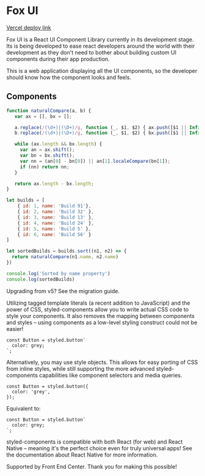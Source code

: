 # Fox UI

[Vercel deploy link](https://fox-ui-ten.vercel.app/)

Fox UI is a React UI Component Library currently in its development stage. Its is being developed to ease react developers around the world with their development as they don't need to bother about building custom UI components during their app production.

This is a web application displaying all the UI components, so the developer should know how the component looks and feels.

## Components 

```jsx
function naturalCompare(a, b) {
   var ax = [], bx = [];

   a.replace(/(\d+)|(\D+)/g, function (_, $1, $2) { ax.push([$1 || Infinity, $2 || ""]) });
   b.replace(/(\d+)|(\D+)/g, function (_, $1, $2) { bx.push([$1 || Infinity, $2 || ""]) });

   while (ax.length && bx.length) {
     var an = ax.shift();
     var bn = bx.shift();
     var nn = (an[0] - bn[0]) || an[1].localeCompare(bn[1]);
     if (nn) return nn;
   }

   return ax.length - bx.length;
}

let builds = [ 
    { id: 1, name: 'Build 91'}, 
    { id: 2, name: 'Build 32' }, 
    { id: 3, name: 'Build 13' }, 
    { id: 4, name: 'Build 24' },
    { id: 5, name: 'Build 5' },
    { id: 6, name: 'Build 56' }
]

let sortedBuilds = builds.sort((n1, n2) => {
  return naturalCompare(n1.name, n2.name)
})

console.log('Sorted by name property')
console.log(sortedBuilds)
```
Upgrading from v5? See the migration guide.

Utilizing tagged template literals (a recent addition to JavaScript) and the power of CSS, styled-components allow you to write actual CSS code to style your components. It also removes the mapping between components and styles – using components as a low-level styling construct could not be easier!

```
const Button = styled.button`
  color: grey;
`;
```

Alternatively, you may use style objects. This allows for easy porting of CSS from inline styles, while still supporting the more advanced styled-components capabilities like component selectors and media queries.

```
const Button = styled.button({
  color: 'grey',
});
```

Equivalent to:
```
const Button = styled.button`
  color: grey;
`;
```

styled-components is compatible with both React (for web) and React Native – meaning it's the perfect choice even for truly universal apps! See the documentation about React Native for more information.

Supported by Front End Center. Thank you for making this possible!
